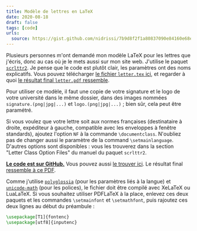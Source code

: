 ```yaml
---
title: Modèle de lettres en LaTeX
date: 2020-08-18
draft: false
tags: [code]
urls:
  source: https://gist.github.com/nidrissi/7b9d8f2f1a80837090e84160e68e8f00
---
```


Plusieurs personnes m'ont demandé mon modèle LaTeX pour les lettres que j'écris, donc au cas où je le mets aussi sur mon site web.
J'utilise le paquet [`scrlttr2`](https://www.ctan.org/pkg/scrlttr2).
Je pense que le code est plutôt clair, les paramètres ont des noms explicatifs.
Vous pouvez télécharger [le fichier `letter.tex` ici](), et regarder à quoi [le résultat final `letter.pdf` ressemble](letter.pdf).

<!--more-->

Pour utiliser ce modèle, il faut une copie de votre signature et le logo de votre université dans le même dossier, dans des images nommées `signature.(png|jpg|...)` et `logo.(png|jpg|...)` ; bien sûr, cela peut être paramétré.

Si vous voulez que votre lettre soit aux normes françaises (destinataire à droite, expéditeur à gauche, compatible avec les enveloppes à fenêtre standards), ajoutez l'option `NF` à la commande `\documentclass`.
N'oubliez pas de changer aussi le paramètre de la command `\setmainlanguage`.
D'autres options sont disponibles : vous les trouverez dans la section "Letter Class Option Files" du manuel du paquet `scrlttr2`.

**[Le code est sur GitHub.](https://gist.github.com/nidrissi/7b9d8f2f1a80837090e84160e68e8f00)**
Vous pouvez aussi <a href="#" data-toggle="collapse" data-target="#gist-collapse" aria-expanded="false" aria-controls="gist-collapse">le trouver ici</a>.
Le résultat final [ressemble à ce PDF](letter.pdf).

<div class="collapse" id="gist-collapse">
<script src="https://gist.github.com/nidrissi/7b9d8f2f1a80837090e84160e68e8f00.js"></script>
</div>

Comme j'utilise [`polyglossia`](https://www.ctan.org/pkg/polyglossia) (pour les paramètres liés à la langue) et [`unicode-math`](https://www.ctan.org/pkg/unicode-math) (pour les polices), le fichier doit être compilé avec XeLaTeX ou LuaLaTeX.
Si vous souhaitez utiliser PDFLaTeX à la place, enlevez ces deux paquets et les commandes `\setmainfont` et `\setmathfont`, puis rajoutez ces deux lignes au début du préambule :

```tex
\usepackage[T1]{fontenc}
\usepackage[utf8]{inputenc}
```
